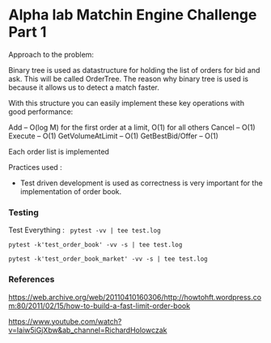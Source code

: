 # Alpha lab Matchin Engine Challenge Part 1

Approach to the problem:

Binary tree is used as datastructure for holding the list of orders for bid and ask. This will be called OrderTree.
The reason why binary tree is used is because it allows us to detect a match faster.

With this structure you can easily implement these key operations with good performance:

Add – O(log M) for the first order at a limit, O(1) for all others
Cancel – O(1)
Execute – O(1)
GetVolumeAtLimit – O(1)
GetBestBid/Offer – O(1)

Each order list is implemented

Practices used :

- Test driven development is used as correctness is very important for the implementation of order book.

### Testing

Test Everything : ` pytest -vv | tee test.log`

`pytest -k'test_order_book' -vv -s | tee test.log`

`pytest -k'test_order_book_market' -vv -s | tee test.log`

### References

https://web.archive.org/web/20110410160306/http://howtohft.wordpress.com:80/2011/02/15/how-to-build-a-fast-limit-order-book

https://www.youtube.com/watch?v=Iaiw5iGjXbw&ab_channel=RichardHolowczak
